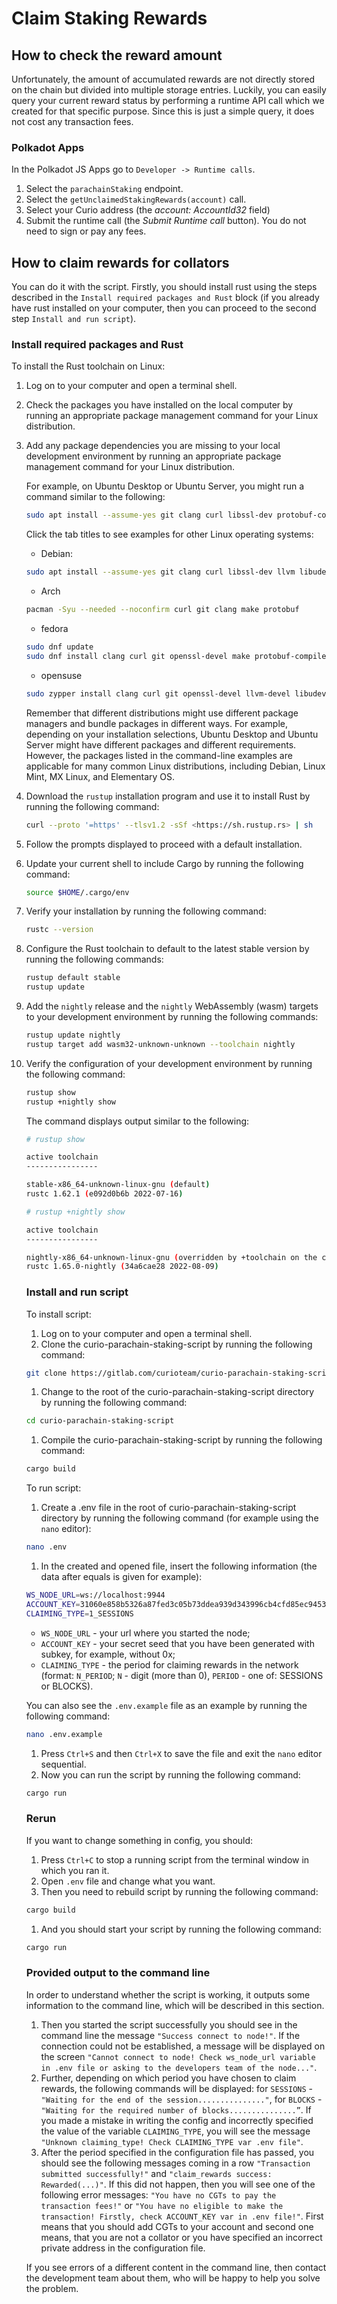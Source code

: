 # Claim Staking Rewards

## **How to check the reward amount**

Unfortunately, the amount of accumulated rewards are not directly stored on the chain but divided into multiple storage entries. Luckily, you can easily query your current reward status by performing a runtime API call which we created for that specific purpose. Since this is just a simple query, it does not cost any transaction fees.

### Polkadot Apps

In the Polkadot JS Apps go to `Developer -> Runtime calls`.

1. Select the `parachainStaking` endpoint.
2. Select the `getUnclaimedStakingRewards(account)` call.
3. Select your Curio address (the *account: AccountId32* field)
4. Submit the runtime call (the *Submit Runtime call* button). You do not need to sign or pay any fees.

## How to claim rewards for collators

You can do it with the script. Firstly, you should install rust using the steps described in the `Install required packages and Rust` block (if you already have rust installed on your computer, then you can proceed to the second step `Install and run script`).

### Install required packages and Rust

To install the Rust toolchain on Linux:

1. Log on to your computer and open a terminal shell.
2. Check the packages you have installed on the local computer by running an appropriate package management command for your Linux distribution.
3. Add any package dependencies you are missing to your local development environment by running an appropriate package management command for your Linux distribution.
    
    For example, on Ubuntu Desktop or Ubuntu Server, you might run a command similar to the following:
    
    ```bash
    sudo apt install --assume-yes git clang curl libssl-dev protobuf-compiler
    ```
    
    Click the tab titles to see examples for other Linux operating systems:
    
    - Debian:
    
    ```bash
    sudo apt install --assume-yes git clang curl libssl-dev llvm libudev-dev make protobuf-compiler
    ```
    
    - Arch
    
    ```bash
    pacman -Syu --needed --noconfirm curl git clang make protobuf
    ```
    
    - fedora
    
    ```bash
    sudo dnf update
    sudo dnf install clang curl git openssl-devel make protobuf-compiler
    ```
    
    - opensuse
    
    ```bash
    sudo zypper install clang curl git openssl-devel llvm-devel libudev-devel make protobuf
    ```
    
    Remember that different distributions might use different package managers and bundle packages in different ways.
    For example, depending on your installation selections, Ubuntu Desktop and Ubuntu Server might have different packages and different requirements.
    However, the packages listed in the command-line examples are applicable for many common Linux distributions, including Debian, Linux Mint, MX Linux, and Elementary OS.
    
4. Download the `rustup` installation program and use it to install Rust by running the following command:
    
    ```bash
    curl --proto '=https' --tlsv1.2 -sSf <https://sh.rustup.rs> | sh
    ```
    
5. Follow the prompts displayed to proceed with a default installation.
6. Update your current shell to include Cargo by running the following command:
    
    ```bash
    source $HOME/.cargo/env
    ```
    
7. Verify your installation by running the following command:
    
    ```bash
    rustc --version
    ```
    
8. Configure the Rust toolchain to default to the latest stable version by running the following commands:
    
    ```bash
    rustup default stable
    rustup update
    ```
    
9. Add the `nightly` release and the `nightly` WebAssembly (wasm) targets to your development environment by running the following commands:
    
    ```bash
    rustup update nightly
    rustup target add wasm32-unknown-unknown --toolchain nightly
    ```
    
10. Verify the configuration of your development environment by running the following command:
    
    ```bash
    rustup show
    rustup +nightly show
    ```
    
    The command displays output similar to the following:
    
    ```bash
    # rustup show
    
    active toolchain
    ----------------
    
    stable-x86_64-unknown-linux-gnu (default)
    rustc 1.62.1 (e092d0b6b 2022-07-16)
    
    # rustup +nightly show
    
    active toolchain
    ----------------
    
    nightly-x86_64-unknown-linux-gnu (overridden by +toolchain on the command line)
    rustc 1.65.0-nightly (34a6cae28 2022-08-09)
    ```
    
    ### Install and run script
    
    To install script:
    
    1. Log on to your computer and open a terminal shell.
    2. Clone the curio-parachain-staking-script by running the following command:
    
    ```bash
    git clone https://gitlab.com/curioteam/curio-parachain-staking-script.git
    ```
    
    1. Change to the root of the curio-parachain-staking-script directory by running the following command:
    
    ```bash
    cd curio-parachain-staking-script
    ```
    
    1. Compile the curio-parachain-staking-script by running the following command:
    
    ```bash
    cargo build
    ```
    
    To run script:
    
    1. Create a .env file in the root of curio-parachain-staking-script directory by running the following command (for example using the `nano` editor):
    
    ```bash
    nano .env
    ```
    
    1. In the created and opened file, insert the following information (the data after equals is given for example):
    
    ```bash
    WS_NODE_URL=ws://localhost:9944
    ACCOUNT_KEY=31060e858b5326a87fed3c05b73ddea939d343996cb4cfd85ec94537f83377df
    CLAIMING_TYPE=1_SESSIONS
    ```
    
    - `WS_NODE_URL` - your url where you started the node;
    - `ACCOUNT_KEY` - your secret seed that you have been generated with subkey, for example, without 0x;
    - `CLAIMING_TYPE` - the period for claiming rewards in the network (format: `N_PERIOD`; `N` - digit (more than 0), `PERIOD` - one of: SESSIONS or BLOCKS).
    
    You can also see the `.env.example` file as an example by running the following command:
    
    ```bash
    nano .env.example
    ```
    
    1. Press `Ctrl+S` and then `Ctrl+X` to save the file and exit the `nano` editor sequential.
    2. Now you can run the script by running the following command:
    
    ```bash
    cargo run
    ```
    
    ### Rerun
    
    If you want to change something in config, you should:
    
    1. Press `Ctrl+C` to stop a running script from the terminal window in which you ran it.
    2. Open `.env` file and change what you want.
    3. Then you need to rebuild script by running the following command:
    
    ```bash
    cargo build
    ```
    
    1. And you should start your script by running the following command:
    
    ```bash
    cargo run
    ```
    
    ### Provided output to the command line
    
    In order to understand whether the script is working, it outputs some information to the command line, which will be described in this section.
    
    1. Then you started the script successfully you should see in the command line the message `"Success connect to node!"`. If the connection could not be established, a message will be displayed on the screen `"Cannot connect to node! Check ws_node_url variable in .env file or asking to the developers team of the node..."`.
    2. Further, depending on which period you have chosen to claim rewards, the following commands will be displayed: for `SESSIONS` - `"Waiting for the end of the session..............."`, for `BLOCKS` - `"Waiting for the required number of blocks...............”`. If you made a mistake in writing the config and incorrectly specified the value of the variable `CLAIMING_TYPE`, you will see the message `"Unknown claiming_type! Check CLAIMING_TYPE var .env file"`.
    3. After the period specified in the configuration file has passed, you should see the following messages coming in a row `"Transaction submitted successfully!"` and `"claim_rewards success: Rewarded(...)"`. If this did not happen, then you will see one of the following error messages: `"You have no CGTs to pay the transaction fees!"` or `"You have no eligible to make the transaction! Firstly, check ACCOUNT_KEY var in .env file!"`. First means that you should add CGTs to your account and second one means, that you are not a collator or you have specified an incorrect private address in the configuration file.
    
    If you see errors of a different content in the command line, then contact the development team about them, who will be happy to help you solve the problem.